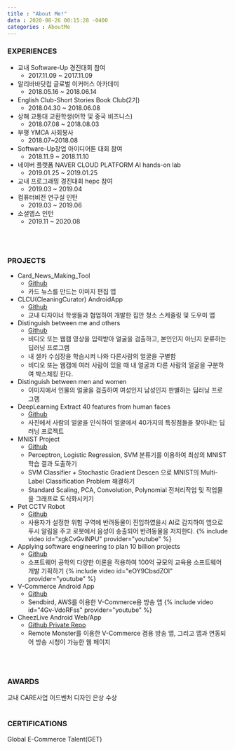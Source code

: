 ```yaml
---
title : "About Me!"
data : 2020-08-26 00:15:28 -0400
categories : AboutMe
---
```

### EXPERIENCES
* 교내 Software-Up 경진대회 참여
    * 2017.11.09 ~ 2017.11.09
* 알리바바닷컴 글로벌 이커머스 아카데미
    * 2018.05.16 ~ 2018.06.14
* English Club-Short Stories Book Club(2기)
    * 2018.04.30 ~ 2018.06.08
* 상해 교통대 교환학생(어학 및 중국 비즈니스)
    * 2018.07.08 ~ 2018.08.03
* 부평 YMCA 사회봉사
    * 2018.07~2018.08
* Software-Up창업 아이디어톤 대회 참여
    *  2018.11.9 ~ 2018.11.10
* 네이버 플랫폼 NAVER CLOUD PLATFORM AI hands-on lab
    * 2019.01.25 ~ 2019.01.25
* 교내 프로그래밍 경진대회 hepc 참여
    * 2019.03 ~ 2019.04
* 컴퓨터비전 연구실 인턴
    * 2019.03 ~ 2019.06
* 소셜앱스 인턴
    * 2019.11 ~ 2020.08
<br>
<br>

### PROJECTS
* Card_News_Making_Tool
    * [Github](https://github.com/ChaeLinYeo/Card_News_Making_Tool)
    * 카드 뉴스를 만드는 이미지 편집 앱
* CLCU(CleaningCurator) AndroidApp
    * [Github](https://github.com/ChaeLinYeo/CLCU-CleaningCurator-AndroidApp)
    * 교내 디자이너 학생들과 협업하여 개발한 집안 청소 스케줄링 및 도우미 앱
* Distinguish between me and others
    * [Github](https://github.com/ChaeLinYeo/Multimedia-and-Information-Processing/tree/master/hw3)
    * 비디오 또는 웹캠 영상을 입력받아 얼굴을 검출하고, 본인인지 아닌지 분류하는 딥러닝 프로그램
    * 내 셀카 수십장을 학습시켜 나와 다른사람의 얼굴을 구별함
    * 비디오 또는 웹캠에 여러 사람이 있을 때 내 얼굴과 다른 사람의 얼굴을 구분하여 박스체킹 한다.
* Distinguish between men and women
    * 이미지에서 인물의 얼굴을 검출하여 여성인지 남성인지 판별하는 딥러닝 프로그램
* DeepLearning Extract 40 features from human faces
    * [Github](https://github.com/ChaeLinYeo/DeepLearning-Extract_40_features_from_human_faces)
    * 사진에서 사람의 얼굴을 인식하여 얼굴에서 40가지의 특징점들을 찾아내는 딥러닝 프로젝트
* MNIST Project
    * [Github](https://github.com/ChaeLinYeo/MNIST-Artificial-Intelligence)
    * Perceptron, Logistic Regression, SVM 분류기를 이용하여 최상의 MNIST학습 결과 도출하기
    * SVM Classifier + Stochastic Gradient Descen 으로 MNIST의 Multi-Label Classification Problem 해결하기
    * Standard Scaling, PCA, Convolution, Polynomial 전처리작업 및 작업물을 그래프로 도식화시키기
* Pet CCTV Robot
    * [Github](https://github.com/ChaeLinYeo/Pet-CCTV-Robot)
    * 사용자가 설정한 위험 구역에 반려동물이 진입하였을시 AI로 감지하여 앱으로 푸시 알림을 주고 로봇에서 음성이 송출되어 반려동물을 저지한다.
    {% include video id="xgkCvGvINPU" provider="youtube" %}
* Applying software engineering to plan 10 billion projects
    * [Github](https://github.com/ChaeLinYeo/Applying-software-engineering-to-plan-10-billion-projects)
    * 소프트웨어 공학의 다양한 이론을 적용하여 100억 규모의 교육용 소프트웨어 개발 기획하기
    {% include video id="eOY9CbsdZOI" provider="youtube" %}
* V-Commerce Android App
    * [Github](https://github.com/ChaeLinYeo/V-CommerceApplication)
    * Sendbird, AWS를 이용한 V-Commerce용 방송 앱
    {% include video id="4Gv-VdoRFss" provider="youtube" %}
* CheezLive Android Web/App
    * [Github Private Repo](https://github.com/ChaeLinYeo/Cheez)
    * Remote Monster를 이용한 V-Commerce 겸용 방송 앱, 그리고 앱과 연동되어 방송 시청이 가능한 웹 페이지
<br>
<br>

### AWARDS
교내 CARE사업 어드벤처 디자인 은상 수상
<br>
<br>

### CERTIFICATIONS
Global E-Commerce Talent(GET)